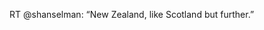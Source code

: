 <!--
id: 168030844
link: http://kevinisom.info/post/168030844/rt-shanselman-new-zealand-like-scotland-but
slug: rt-shanselman-new-zealand-like-scotland-but
date: Fri Aug 21 2009 20:21:50 GMT+1200 (NZST)
raw: {"blog_name":"kevinisom","id":168030844,"post_url":"http://kevinisom.info/post/168030844/rt-shanselman-new-zealand-like-scotland-but","slug":"rt-shanselman-new-zealand-like-scotland-but","type":"text","date":"2009-08-21 08:21:50 GMT","timestamp":1250842910,"state":"published","format":"html","reblog_key":"d7Iuwufa","tags":[],"short_url":"http://tmblr.co/Zw68YyA0-9y","highlighted":[],"feed_item":"http://twitter.com/kev_nz/statuses/3442057318","from_feed_id":"650289","note_count":0,"title":null,"body":"<p>RT @shanselman: &#8220;New Zealand, like Scotland but further.&#8221;</p>"}
publish: 2009-08-021
tags: 
title: null
-->


RT @shanselman: “New Zealand, like Scotland but further.”


